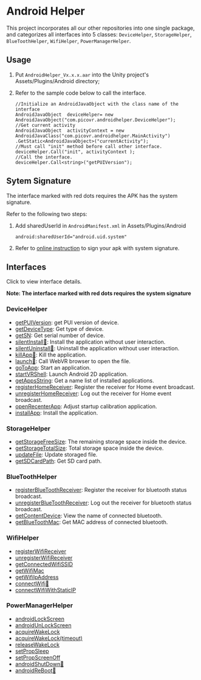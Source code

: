 # Android Helper

This project incorporates all our other repositories into one single package, and categorizes all interfaces into 5 classes:  ``DeviceHelper``, ``StorageHelper``, ``BlueToothHelper``, ``WifiHelper``, ``PowerManagerHelper``.

## Usage

1. Put ``AndroidHelper_Vx.x.x.aar`` into the Unity project's Assets/Plugins/Android directory;  

2. Refer to the sample code below to call the interface.

   ```
   //Initialize an AndroidJavaObject with the class name of the interface
   AndroidJavaObject  deviceHelper= new AndroidJavaObject("com.picovr.androidhelper.DeviceHelper");
   //Get current activity
   AndroidJavaObject  activityContext = new AndroidJavaClass("com.picovr.androidhelper.MainActivity")
   .GetStatic<AndroidJavaObject>("currentActivity");
   //Must call "init" method before call other interface.
   deviceHelper.Call("init", activityContext );
   //Call the interface.
   deviceHelper.Call<string>("getPUIVersion");
   ```

## Sytem Signature

The interface marked with red dots requires the APK has the system signature.

Refer to the following two steps:

1. Add sharedUserId in ``AndroidManifest.xml`` in Assets/Plugins/Android

   ```
   android:sharedUserId="android.uid.system"
   ```

2. Refer to [online instruction](http://static.appstore.picovr.com/docs/KioskMode/chapter_three.html) to sign your apk with system signature.


## Interfaces

Click to view interface details.

**Note: The interface marked with red dots requires the system signature**

### DeviceHelper  
- [getPUIVersion][getPUIVersion]: get PUI version of device.
- [getDeviceType](https://github.com/picoxr/AndroidHelper/wiki/DeviceHelper#string-getdevicetype): Get type of device.   
- [getSN](https://github.com/picoxr/AndroidHelper/wiki/DeviceHelper#string-getsn): Get serial number of device.        
- [silentInstall🔴](https://github.com/picoxr/AndroidHelper/wiki/DeviceHelper#void-silentinstallstring-apkpath-string-packagename): Install the application without user interaction.   
- [silentUninstall🔴](https://github.com/picoxr/AndroidHelper/wiki/DeviceHelper#void-silentuninstallstring-packagename):  Uninstall the application without user interaction.       
- [killApp🔴](https://github.com/picoxr/AndroidHelper/wiki/DeviceHelper#void-killappstring-packagename): Kill the application.     
- [launch🔴](https://github.com/picoxr/AndroidHelper/wiki/DeviceHelper#void-launchstring-filepath): Call WebVR browser to open the file.       
- [goToApp](https://github.com/picoxr/AndroidHelper/wiki/DeviceHelper#void-gotoappstring-packagename): Start an application.       
- [startVRShell](https://github.com/picoxr/AndroidHelper/wiki/DeviceHelper#void-startvrshellint-way-string-args): Launch Android 2D application.        
- [getAppsString](https://github.com/picoxr/AndroidHelper/wiki/DeviceHelper#string-getappsstring): Get a name list of installed applications.         
- [registerHomeReceiver](https://github.com/picoxr/AndroidHelper/wiki/DeviceHelper#void-registerhomereceiver): Register the receiver for Home event broadcast.        
- [unregisterHomeReceiver](https://github.com/picoxr/AndroidHelper/wiki/DeviceHelper#void-unregisterhomereceiver): Log out the receiver for Home event broadcast.     
- [openRecenterApp](https://github.com/picoxr/AndroidHelper/wiki/DeviceHelper#void-openrecenterapp): Adjust startup calibration application.       
- [installApp](https://github.com/picoxr/AndroidHelper/wiki/DeviceHelper#void-openrecenterapp): Install the application.    
### StorageHelper
- [getStorageFreeSize](https://github.com/picoxr/AndroidHelper/wiki/StorageHelper#float-getstoragefreesize): The remaining storage space inside the device.      
- [getStorageTotalSize](https://github.com/picoxr/AndroidHelper/wiki/StorageHelper#float-getstoragetotalsize): Total storage space inside the device.         
- [updateFile](https://github.com/picoxr/AndroidHelper/wiki/StorageHelper#void-updatefilestring-filepath): Update storaged file.   
- [getSDCardPath](https://github.com/picoxr/AndroidHelper/wiki/StorageHelper#string-getsdcardpath): Get SD card path.   
### BlueToothHelper
- [registerBlueToothReceiver](https://github.com/picoxr/AndroidHelper/wiki/BlueToothHelper#void-registerbluetoothreceiver): Register the receiver for bluetooth status broadcast.       
- [unregisterBlueToothReceiver](https://github.com/picoxr/AndroidHelper/wiki/BlueToothHelper#void-unregisterbluetoothreceiver): Log out the receiver for bluetooth status broadcast.   
- [getContentDevice](https://github.com/picoxr/AndroidHelper/wiki/BlueToothHelper#string-getcontentdevice): View the name of connected bluetooth.     
- [getBlueToothMac](https://github.com/picoxr/AndroidHelper/wiki/BlueToothHelper#string-getbluetoothmac): Get MAC address of connected bluetooth.      
### WifiHelper
- [registerWifiReceiver](https://github.com/picoxr/AndroidHelper/wiki/WifiHelper#void-registerwifireceiver)   
- [unregisterWifiReceiver](https://github.com/picoxr/AndroidHelper/wiki/WifiHelper#void-unregisterwifireceiver)   
- [getConnectedWifiSSID](https://github.com/picoxr/AndroidHelper/wiki/WifiHelper#string-getconnectedwifissid)   
- [getWifiMac](https://github.com/picoxr/AndroidHelper/wiki/WifiHelper#string-getwifimac)   
- [getWifiIpAddress](https://github.com/picoxr/AndroidHelper/wiki/WifiHelper#string-getwifiipaddress)   
- [connectWifi🔴](https://github.com/picoxr/AndroidHelper/wiki/WifiHelper#void-connectwifistring-ssidstring-password)   
- [connectWifiWithStaticIP](https://github.com/picoxr/AndroidHelper/wiki/WifiHelper#void-connectwifiwithstaticipstring-ssidstring-passwordstring-ipstring-gatewaystring-dns)  
### PowerManagerHelper
- [androidLockScreen](https://github.com/picoxr/AndroidHelper/wiki/PowerManagerHelper#void-androidlockscreen)   
- [androidUnLockScreen](https://github.com/picoxr/AndroidHelper/wiki/PowerManagerHelper#void-androidunlockscreen)   
- [acquireWakeLock](https://github.com/picoxr/AndroidHelper/wiki/PowerManagerHelper#void-acquirewakelock)   
- [acquireWakeLock(timeout)](https://github.com/picoxr/AndroidHelper/wiki/PowerManagerHelper#void-acquirewakelocklong-timeout)   
- [releaseWakeLock](https://github.com/picoxr/AndroidHelper/wiki/PowerManagerHelper#void-releasewakelock)   
- [setPropSleep](https://github.com/picoxr/AndroidHelper/wiki/PowerManagerHelper#void-setpropsleepstring-time)   
- [setPropScreenOff](https://github.com/picoxr/AndroidHelper/wiki/PowerManagerHelper#void-setpropscreenoffstring-time)   
- [androidShutDown🔴](https://github.com/picoxr/AndroidHelper/wiki/PowerManagerHelper#void-androidshutdown)   
- [androidReBoot🔴](https://github.com/picoxr/AndroidHelper/wiki/PowerManagerHelper#void-androidreboot)  

[getPUIVersion]: https://github.com/picoxr/AndroidHelper/wiki/DeviceHelper#string-getpuiversion

